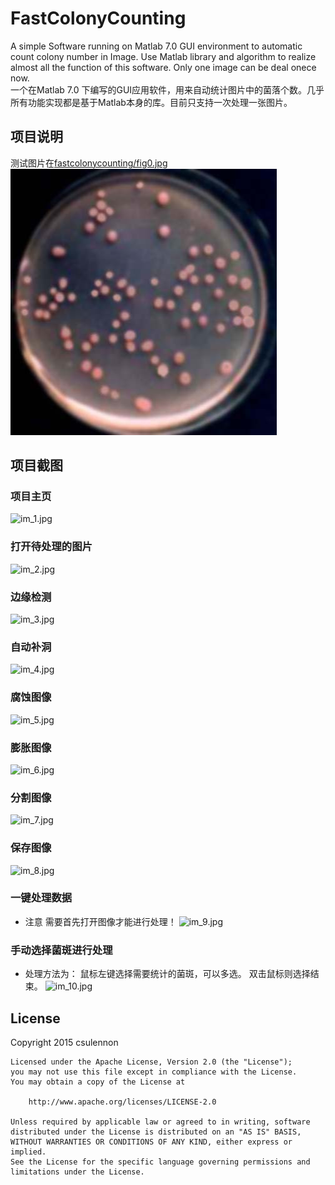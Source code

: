 FastColonyCounting 
==================

A simple Software running on Matlab 7.0 GUI environment to automatic count  colony number in Image. Use Matlab library and algorithm to realize almost all the function of this software. Only one image can be deal onece now.<br />
一个在Matlab 7.0 下编写的GUI应用软件，用来自动统计图片中的菌落个数。几乎所有功能实现都是基于Matlab本身的库。目前只支持一次处理一张图片。

项目说明
------------------
测试图片在[fastcolonycounting/fig0.jpg](fastcolonycounting/fig0.jpg)<br /> 
![fig0.jpg](fastcolonycounting/fig0.jpg)<br /> 

项目截图
------------------
### 项目主页
![im_1.jpg](fastcolonycounting/im_01_main.png)<br />
### 打开待处理的图片
![im_2.jpg](fastcolonycounting/im_02_open.png)<br /> 

### 边缘检测
![im_3.jpg](fastcolonycounting/im_03_edge.png)<br /> 
### 自动补洞
![im_4.jpg](fastcolonycounting/im_04_fillhole.png)<br /> 
### 腐蚀图像
![im_5.jpg](fastcolonycounting/im_05_corrosion.png)<br /> 
### 膨胀图像
![im_6.jpg](fastcolonycounting/im_06_expand.png)<br /> 
### 分割图像
![im_7.jpg](fastcolonycounting/im_07_split.png)<br /> 
### 保存图像
![im_8.jpg](fastcolonycounting/im_08_save.png)<br /> 
### 一键处理数据
* 注意
    需要首先打开图像才能进行处理！
![im_9.jpg](fastcolonycounting/im_09_onekey.png)<br /> 
### 手动选择菌斑进行处理
* 处理方法为：
    鼠标左键选择需要统计的菌斑，可以多选。
    双击鼠标则选择结束。
![im_10.jpg](fastcolonycounting/im_10_sigle_area.png)<br /> 


License
-------
 Copyright 2015 csulennon

    Licensed under the Apache License, Version 2.0 (the "License");
    you may not use this file except in compliance with the License.
    You may obtain a copy of the License at

        http://www.apache.org/licenses/LICENSE-2.0

    Unless required by applicable law or agreed to in writing, software
    distributed under the License is distributed on an "AS IS" BASIS,
    WITHOUT WARRANTIES OR CONDITIONS OF ANY KIND, either express or implied.
    See the License for the specific language governing permissions and
    limitations under the License.
